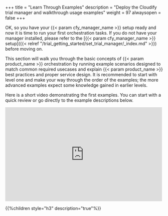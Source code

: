 +++
title = "Learn Through Examples"
description = "Deploy the Cloudify trial manager and walkthrough usage examples"
weight = 97
alwaysopen = false
+++

OK, so you have your {{< param cfy_manager_name >}} setup ready and now it is time to run your first orchestration tasks.
If you do not have your manager installed, please refer to the [{{< param cfy_manager_name >}} setup]({{< relref "/trial_getting_started/set_trial_manager/_index.md" >}}) before moving on.

This section will walk you through the basic concepts of {{< param product_name >}} orchestration by running example scenarios designed to match common required usecases and explain {{< param product_name >}} best practices and proper service design.
It is recommended to start with level one and make your way through the order of the examples; the more advanced examples expect some knowledge gained in earlier levels.

Here is a short video demonstrating the first examples. You can start with a quick review or go directly to the example descriptions below.

<iframe src="https://player.vimeo.com/video/625492649" width="500" height="300" frameborder="0" allow="autoplay; fullscreen" allowfullscreen></iframe>

{{%children style="h3" description="true"%}}
